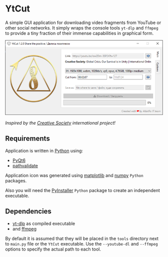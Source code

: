 # YtCut

A simple GUI application for downloading video fragments from YouTube or other social networks. It simply wraps the console tools `yt-dlp` and `ffmpeg` to provide a tiny fraction of their immense capabilities in graphical form.

![MainWindow](images/main_window.png)

_Inspired by the [Creative Society](https://creativesociety.com) international project!_


## Requirements

Application is written in [Python](https://www.python.org/) using:

- [PyQt6](https://pypi.org/project/PyQt6)
- [pathvalidate](https://pypi.org/project/pathvalidate)

Application icon was generated using [matplotlib](https://pypi.org/project/matplotlib) and [numpy](https://pypi.org/project/numpy) `Python` packages.

Also you will need the [PyInstaller](https://pypi.org/project/pyinstaller) `Python` package to create an independent executable.


## Dependencies

- [yt-dlp](https://github.com/yt-dlp/yt-dlp) as compiled executable
- and [ffmpeg](https://ffmpeg.org/)

By default it is assumed that they will be placed in the `tools` directory next to `main.py` file or the `YtCut` executable. Use the `--youtube-dl` and `--ffmpeg` options to specify the actual path to each tool.

